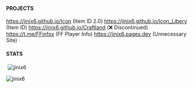#### PROJECTS
https://jinix6.github.io/Icon (Item ID 2.0)
https://jinix6.github.io/Icon_Libery (Item ID)
https://jinix6.github.io/Craftland (❌ Discontinued)
https://t.me/FFinfox (FF Player Info)
https://jinix6.pages.dev (Unnecessary Site)
#### STATS
<p>&nbsp;<img align="center" src="https://github-readme-stats.vercel.app/api?username=jinix6&show_icons=true&locale=en" alt="jinix6" /></p>

<p><img align="center" src="https://github-readme-streak-stats.herokuapp.com/?user=jinix6&" alt="jinix6" /></p>
